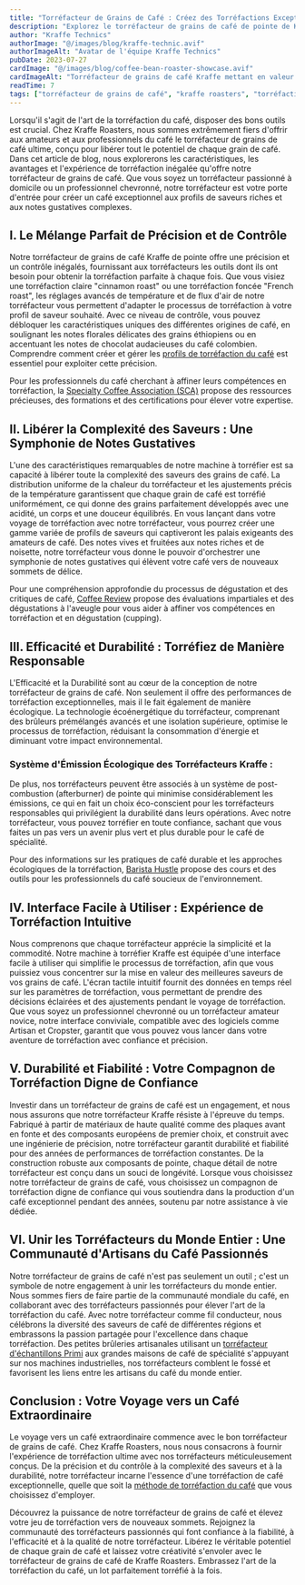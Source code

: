 ```yaml
---
title: "Torréfacteur de Grains de Café : Créez des Torréfactions Exceptionnelles avec Kraffe"
description: "Explorez le torréfacteur de grains de café de pointe de Kraffe Roasters, conçu pour la précision, la complexité des saveurs, l'efficacité et la facilité d'utilisation. Sublimez votre art de la torréfaction."
author: "Kraffe Technics"
authorImage: "@/images/blog/kraffe-technic.avif"
authorImageAlt: "Avatar de l'équipe Kraffe Technics"
pubDate: 2023-07-27
cardImage: "@/images/blog/coffee-bean-roaster-showcase.avif"
cardImageAlt: "Torréfacteur de grains de café Kraffe mettant en valeur ses fonctionnalités"
readTime: 7
tags: ["torréfacteur de grains de café", "kraffe roasters", "torréfaction de précision", "complexité des saveurs", "torréfaction durable", "torréfacteur facile à utiliser", "torréfacteur commercial"]
---
```


Lorsqu'il s'agit de l'art de la torréfaction du café, disposer des bons outils est crucial. Chez Kraffe Roasters, nous sommes extrêmement fiers d'offrir aux amateurs et aux professionnels du café le torréfacteur de grains de café ultime, conçu pour libérer tout le potentiel de chaque grain de café. Dans cet article de blog, nous explorerons les caractéristiques, les avantages et l'expérience de torréfaction inégalée qu'offre notre torréfacteur de grains de café. Que vous soyez un torréfacteur passionné à domicile ou un professionnel chevronné, notre torréfacteur est votre porte d'entrée pour créer un café exceptionnel aux profils de saveurs riches et aux notes gustatives complexes.

## I. Le Mélange Parfait de Précision et de Contrôle

Notre torréfacteur de grains de café Kraffe de pointe offre une précision et un contrôle inégalés, fournissant aux torréfacteurs les outils dont ils ont besoin pour obtenir la torréfaction parfaite à chaque fois. Que vous visiez une torréfaction claire "cinnamon roast" ou une torréfaction foncée "French roast", les réglages avancés de température et de flux d'air de notre torréfacteur vous permettent d'adapter le processus de torréfaction à votre profil de saveur souhaité. Avec ce niveau de contrôle, vous pouvez débloquer les caractéristiques uniques des différentes origines de café, en soulignant les notes florales délicates des grains éthiopiens ou en accentuant les notes de chocolat audacieuses du café colombien. Comprendre comment créer et gérer les [profils de torréfaction du café](/fr/blog/guide-complet-creation-profils-torrefaction-cafe/) est essentiel pour exploiter cette précision.

Pour les professionnels du café cherchant à affiner leurs compétences en torréfaction, la [Specialty Coffee Association (SCA)](https://sca.coffee/) propose des ressources précieuses, des formations et des certifications pour élever votre expertise.

## II. Libérer la Complexité des Saveurs : Une Symphonie de Notes Gustatives

L'une des caractéristiques remarquables de notre machine à torréfier est sa capacité à libérer toute la complexité des saveurs des grains de café. La distribution uniforme de la chaleur du torréfacteur et les ajustements précis de la température garantissent que chaque grain de café est torréfié uniformément, ce qui donne des grains parfaitement développés avec une acidité, un corps et une douceur équilibrés. En vous lançant dans votre voyage de torréfaction avec notre torréfacteur, vous pourrez créer une gamme variée de profils de saveurs qui captiveront les palais exigeants des amateurs de café. Des notes vives et fruitées aux notes riches et de noisette, notre torréfacteur vous donne le pouvoir d'orchestrer une symphonie de notes gustatives qui élèvent votre café vers de nouveaux sommets de délice.

Pour une compréhension approfondie du processus de dégustation et des critiques de café, [Coffee Review](https://www.coffeereview.com/) propose des évaluations impartiales et des dégustations à l'aveugle pour vous aider à affiner vos compétences en torréfaction et en dégustation (cupping).

## III. Efficacité et Durabilité : Torréfiez de Manière Responsable

L'Efficacité et la Durabilité sont au cœur de la conception de notre torréfacteur de grains de café. Non seulement il offre des performances de torréfaction exceptionnelles, mais il le fait également de manière écologique. La technologie écoénergétique du torréfacteur, comprenant des brûleurs prémélangés avancés et une isolation supérieure, optimise le processus de torréfaction, réduisant la consommation d'énergie et diminuant votre impact environnemental.

### Système d'Émission Écologique des Torréfacteurs Kraffe :

De plus, nos torréfacteurs peuvent être associés à un système de post-combustion (afterburner) de pointe qui minimise considérablement les émissions, ce qui en fait un choix éco-conscient pour les torréfacteurs responsables qui privilégient la durabilité dans leurs opérations. Avec notre torréfacteur, vous pouvez torréfier en toute confiance, sachant que vous faites un pas vers un avenir plus vert et plus durable pour le café de spécialité.

Pour des informations sur les pratiques de café durable et les approches écologiques de la torréfaction, [Barista Hustle](https://www.baristahustle.com/) propose des cours et des outils pour les professionnels du café soucieux de l'environnement.

## IV. Interface Facile à Utiliser : Expérience de Torréfaction Intuitive

Nous comprenons que chaque torréfacteur apprécie la simplicité et la commodité. Notre machine à torréfier Kraffe est équipée d'une interface facile à utiliser qui simplifie le processus de torréfaction, afin que vous puissiez vous concentrer sur la mise en valeur des meilleures saveurs de vos grains de café. L'écran tactile intuitif fournit des données en temps réel sur les paramètres de torréfaction, vous permettant de prendre des décisions éclairées et des ajustements pendant le voyage de torréfaction. Que vous soyez un professionnel chevronné ou un torréfacteur amateur novice, notre interface conviviale, compatible avec des logiciels comme Artisan et Cropster, garantit que vous pouvez vous lancer dans votre aventure de torréfaction avec confiance et précision.

## V. Durabilité et Fiabilité : Votre Compagnon de Torréfaction Digne de Confiance

Investir dans un torréfacteur de grains de café est un engagement, et nous nous assurons que notre torréfacteur Kraffe résiste à l'épreuve du temps. Fabriqué à partir de matériaux de haute qualité comme des plaques avant en fonte et des composants européens de premier choix, et construit avec une ingénierie de précision, notre torréfacteur garantit durabilité et fiabilité pour des années de performances de torréfaction constantes. De la construction robuste aux composants de pointe, chaque détail de notre torréfacteur est conçu dans un souci de longévité. Lorsque vous choisissez notre torréfacteur de grains de café, vous choisissez un compagnon de torréfaction digne de confiance qui vous soutiendra dans la production d'un café exceptionnel pendant des années, soutenu par notre assistance à vie dédiée.

## VI. Unir les Torréfacteurs du Monde Entier : Une Communauté d'Artisans du Café Passionnés

Notre torréfacteur de grains de café n'est pas seulement un outil ; c'est un symbole de notre engagement à unir les torréfacteurs du monde entier. Nous sommes fiers de faire partie de la communauté mondiale du café, en collaborant avec des torréfacteurs passionnés pour élever l'art de la torréfaction du café. Avec notre torréfacteur comme fil conducteur, nous célébrons la diversité des saveurs de café de différentes régions et embrassons la passion partagée pour l'excellence dans chaque torréfaction. Des petites brûleries artisanales utilisant un [torréfacteur d'échantillons Primi](/fr/blog/unleashing-art-of-coffee-roasting-primi-sample-roaster/) aux grandes maisons de café de spécialité s'appuyant sur nos machines industrielles, nos torréfacteurs comblent le fossé et favorisent les liens entre les artisans du café du monde entier.

## Conclusion : Votre Voyage vers un Café Extraordinaire

Le voyage vers un café extraordinaire commence avec le bon torréfacteur de grains de café. Chez Kraffe Roasters, nous nous consacrons à fournir l'expérience de torréfaction ultime avec nos torréfacteurs méticuleusement conçus. De la précision et du contrôle à la complexité des saveurs et à la durabilité, notre torréfacteur incarne l'essence d'une torréfaction de café exceptionnelle, quelle que soit la [méthode de torréfaction du café](/fr/blog/explorer-methodes-torrefaction-cafe/) que vous choisissez d'employer.

Découvrez la puissance de notre torréfacteur de grains de café et élevez votre jeu de torréfaction vers de nouveaux sommets. Rejoignez la communauté des torréfacteurs passionnés qui font confiance à la fiabilité, à l'efficacité et à la qualité de notre torréfacteur. Libérez le véritable potentiel de chaque grain de café et laissez votre créativité s'envoler avec le torréfacteur de grains de café de Kraffe Roasters. Embrassez l'art de la torréfaction du café, un lot parfaitement torréfié à la fois.
